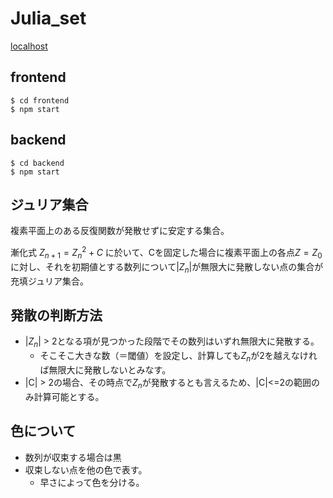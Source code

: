 # Julia_set

[localhost](http://localhost:8080/julia)

## frontend

```
$ cd frontend
$ npm start
```

## backend

```
$ cd backend
$ npm start
```

## ジュリア集合

複素平面上のある反復関数が発散せずに安定する集合。

漸化式 $`Z_{n+1} = Z_n^2 + C`$ に於いて、Cを固定した場合に複素平面上の各点$`Z = Z_0`$に対し、それを初期値とする数列について|$`Z_n`$|が無限大に発散しない点の集合が充填ジュリア集合。

## 発散の判断方法

- |$`Z_n`$| > 2となる項が見つかった段階でその数列はいずれ無限大に発散する。
  - そこそこ大きな数（＝閾値）を設定し、計算しても$`Z_n`$が2を越えなければ無限大に発散しないとみなす。
- |C| > 2の場合、その時点で$`Z_n`$が発散するとも言えるため、|C|<=2の範囲のみ計算可能とする。

## 色について

- 数列が収束する場合は黒
- 収束しない点を他の色で表す。
  - 早さによって色を分ける。
